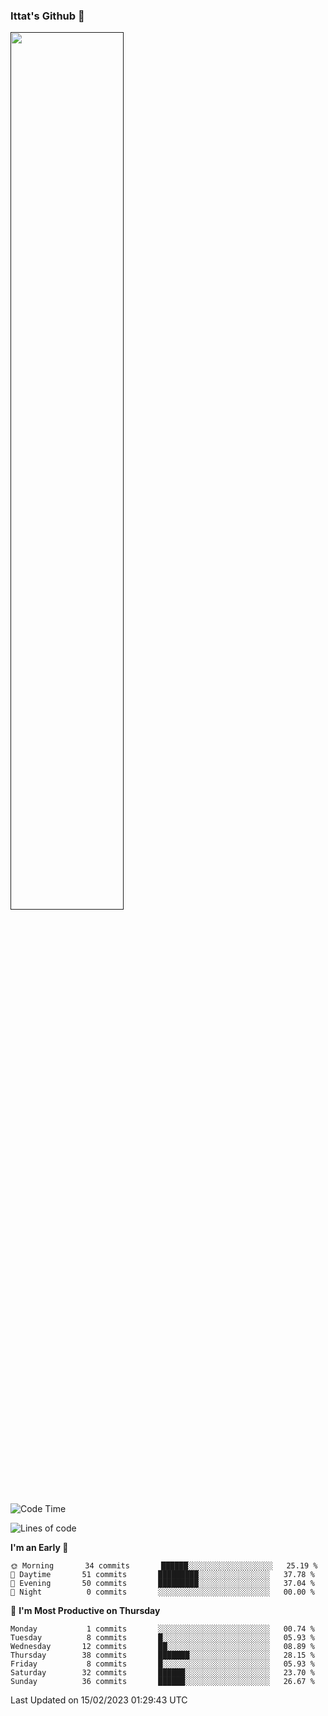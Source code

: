 ### Ittat's Github 👋

<a href="">
  <img align="center" src="https://github-readme-stats.vercel.app/api?username=ittat&hide_border=true&show_icons=true&count_private=true&theme=graywhite"  width="60%"/>
</a>


<!--START_SECTION:waka-->
![Code Time](http://img.shields.io/badge/Code%20Time-105%20hrs%2017%20mins-blue)

![Lines of code](https://img.shields.io/badge/From%20Hello%20World%20I%27ve%20Written-557%20Thousand%20lines%20of%20code-blue)

**I'm an Early 🐤** 

```text
🌞 Morning       34 commits       ██████░░░░░░░░░░░░░░░░░░░   25.19 % 
🌆 Daytime       51 commits       █████████░░░░░░░░░░░░░░░░   37.78 % 
🌃 Evening       50 commits       █████████░░░░░░░░░░░░░░░░   37.04 % 
🌙 Night          0 commits       ░░░░░░░░░░░░░░░░░░░░░░░░░   00.00 % 

```
📅 **I'm Most Productive on Thursday** 

```text
Monday           1 commits       ░░░░░░░░░░░░░░░░░░░░░░░░░   00.74 % 
Tuesday          8 commits       █░░░░░░░░░░░░░░░░░░░░░░░░   05.93 % 
Wednesday       12 commits       ██░░░░░░░░░░░░░░░░░░░░░░░   08.89 % 
Thursday        38 commits       ███████░░░░░░░░░░░░░░░░░░   28.15 % 
Friday           8 commits       █░░░░░░░░░░░░░░░░░░░░░░░░   05.93 % 
Saturday        32 commits       ██████░░░░░░░░░░░░░░░░░░░   23.70 % 
Sunday          36 commits       ██████░░░░░░░░░░░░░░░░░░░   26.67 % 

```



 Last Updated on 15/02/2023 01:29:43 UTC
<!--END_SECTION:waka-->



<!--
**ittat/ittat** is a ✨ _special_ ✨ repository because its `README.md` (this file) appears on your GitHub profile.

Here are some ideas to get you started:

- 🔭 I’m currently working on ...
- 🌱 I’m currently learning ...
- 👯 I’m looking to collaborate on ...
- 🤔 I’m looking for help with ...
- 💬 Ask me about ...
- 📫 How to reach me: ...
- 😄 Pronouns: ...
- ⚡ Fun fact: ...

    technologies: {
        mobileApp: ["Android App"],
        frontEnd: {
            js: ["Vue", "Nuxt"],
            css: ["materialize", "vuetify", "bootstrap"]
        },
        backEnd: {
            js: ["node", "express", "SuiteScript"],
            python: ["flask"]
        },
        devOps: ["AWS", "Docker🐳", "Route53", "Nginx"],
        databases: ["mongo", "MySql", "sqlite"],
        misc: ["Firebase", "Socket.IO", "selenium", "open-cv", "php", "SuiteApp"]
    },
-->
